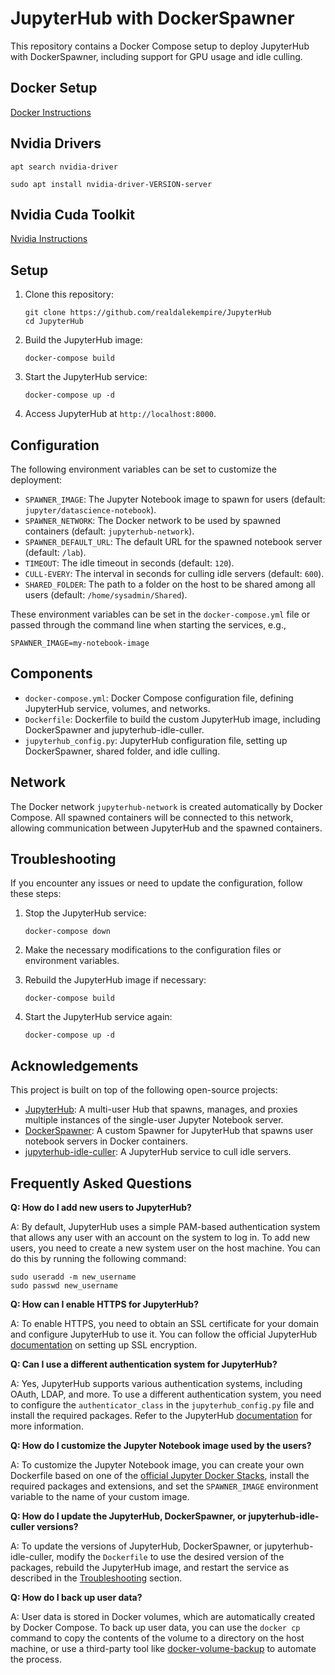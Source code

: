 # JupyterHub with DockerSpawner

This repository contains a Docker Compose setup to deploy JupyterHub with DockerSpawner, including support for GPU usage and idle culling.

## Docker Setup
[Docker Instructions](https://docs.docker.com/engine/install/ubuntu/)


## Nvidia Drivers 
`apt search nvidia-driver`

`sudo apt install nvidia-driver-VERSION-server`

## Nvidia Cuda Toolkit

[Nvidia Instructions](https://docs.nvidia.com/datacenter/cloud-native/container-toolkit/install-guide.html#setting-up-nvidia-container-toolkit)


## Setup

1. Clone this repository:
   ```
   git clone https://github.com/realdalekempire/JupyterHub
   cd JupyterHub
   ```

2. Build the JupyterHub image:
   ```
   docker-compose build
   ```

3. Start the JupyterHub service:
   ```
   docker-compose up -d
   ```

4. Access JupyterHub at `http://localhost:8000`.

## Configuration

The following environment variables can be set to customize the deployment:

- `SPAWNER_IMAGE`: The Jupyter Notebook image to spawn for users (default: `jupyter/datascience-notebook`).
- `SPAWNER_NETWORK`: The Docker network to be used by spawned containers (default: `jupyterhub-network`).
- `SPAWNER_DEFAULT_URL`: The default URL for the spawned notebook server (default: `/lab`).
- `TIMEOUT`: The idle timeout in seconds (default: `120`).
- `CULL-EVERY`: The interval in seconds for culling idle servers (default: `600`).
- `SHARED_FOLDER`: The path to a folder on the host to be shared among all users (default: `/home/sysadmin/Shared`).

These environment variables can be set in the `docker-compose.yml` file or passed through the command line when starting the services, e.g.,

```
SPAWNER_IMAGE=my-notebook-image
```

## Components

- `docker-compose.yml`: Docker Compose configuration file, defining JupyterHub service, volumes, and networks.
- `Dockerfile`: Dockerfile to build the custom JupyterHub image, including DockerSpawner and jupyterhub-idle-culler.
- `jupyterhub_config.py`: JupyterHub configuration file, setting up DockerSpawner, shared folder, and idle culling.

## Network

The Docker network `jupyterhub-network` is created automatically by Docker Compose. All spawned containers will be connected to this network, allowing communication between JupyterHub and the spawned containers.

## Troubleshooting

If you encounter any issues or need to update the configuration, follow these steps:

1. Stop the JupyterHub service:
   ```
   docker-compose down
   ```

2. Make the necessary modifications to the configuration files or environment variables.

3. Rebuild the JupyterHub image if necessary:
   ```
   docker-compose build
   ```

4. Start the JupyterHub service again:
   ```
   docker-compose up -d
   ```

## Acknowledgements

This project is built on top of the following open-source projects:

- [JupyterHub](https://github.com/jupyterhub/jupyterhub): A multi-user Hub that spawns, manages, and proxies multiple instances of the single-user Jupyter Notebook server.
- [DockerSpawner](https://github.com/jupyterhub/dockerspawner): A custom Spawner for JupyterHub that spawns user notebook servers in Docker containers.
- [jupyterhub-idle-culler](https://github.com/jupyterhub/jupyterhub-idle-culler): A JupyterHub service to cull idle servers.


## Frequently Asked Questions

**Q: How do I add new users to JupyterHub?**

A: By default, JupyterHub uses a simple PAM-based authentication system that allows any user with an account on the system to log in. To add new users, you need to create a new system user on the host machine. You can do this by running the following command:

```
sudo useradd -m new_username
sudo passwd new_username
```

**Q: How can I enable HTTPS for JupyterHub?**

A: To enable HTTPS, you need to obtain an SSL certificate for your domain and configure JupyterHub to use it. You can follow the official JupyterHub [documentation](https://jupyterhub.readthedocs.io/en/stable/reference/websecurity.html) on setting up SSL encryption.

**Q: Can I use a different authentication system for JupyterHub?**

A: Yes, JupyterHub supports various authentication systems, including OAuth, LDAP, and more. To use a different authentication system, you need to configure the `authenticator_class` in the `jupyterhub_config.py` file and install the required packages. Refer to the JupyterHub [documentation](https://jupyterhub.readthedocs.io/en/stable/reference/authenticators.html) for more information.

**Q: How do I customize the Jupyter Notebook image used by the users?**

A: To customize the Jupyter Notebook image, you can create your own Dockerfile based on one of the [official Jupyter Docker Stacks](https://github.com/jupyter/docker-stacks), install the required packages and extensions, and set the `SPAWNER_IMAGE` environment variable to the name of your custom image.

**Q: How do I update the JupyterHub, DockerSpawner, or jupyterhub-idle-culler versions?**

A: To update the versions of JupyterHub, DockerSpawner, or jupyterhub-idle-culler, modify the `Dockerfile` to use the desired version of the packages, rebuild the JupyterHub image, and restart the service as described in the [Troubleshooting](#troubleshooting) section.

**Q: How do I back up user data?**

A: User data is stored in Docker volumes, which are automatically created by Docker Compose. To back up user data, you can use the `docker cp` command to copy the contents of the volume to a directory on the host machine, or use a third-party tool like [docker-volume-backup](https://github.com/loomchild/docker-volume-backup) to automate the process.
